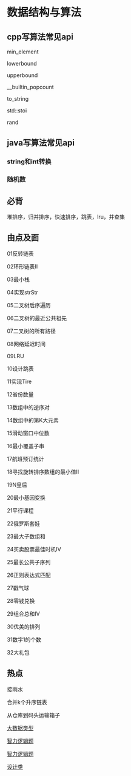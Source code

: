 # 数据结构与算法


## cpp写算法常见api

min_element

lowerbound

upperbound

__builtin_popcount

to_string

std::stoi

rand

## java写算法常见api

### string和int转换

### 随机数

## 必背

堆排序，归并排序，快速排序，跳表，lru，并查集


## 由点及面

01反转链表

02环形链表II

03最小栈

04实现strStr

05二叉树后序遍历

06二叉树的最近公共祖先

07二叉树的所有路径

08网络延迟时间

09LRU

10设计跳表

11实现Tire

12省份数量

13数组中的逆序对

14数组中的第K大元素

15滑动窗口中位数

16最小覆盖子串

17航班预订统计

18寻找旋转排序数组的最小值II

19N皇后

20最小基因变换

21平行课程

22俄罗斯套娃

23最大子数组和

24买卖股票最佳时机IV

25最长公共子序列

26正则表达式匹配

27戳气球

28零钱兑换

29组合总和IV

30优美的排列

31数字1的个数

32大礼包

## 热点

接雨水

合并k个升序链表

从仓库到码头运输箱子


[大数据类型](https://blog.51cto.com/u_8887390/3308860)

[智力逻辑题](https://www.nowcoder.com/discuss/post/422437030006673408) 

[智力逻辑题](https://interviewguide.cn/notes/03-hunting_job/02-interview/06-intelligence.html)

[设计类](https://soulmachine.gitbooks.io/system-design/content/cn/)























